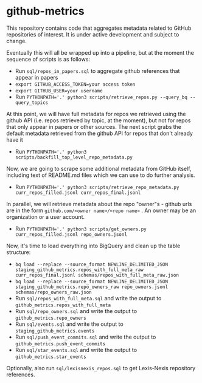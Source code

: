 # github-metrics

This repository contains code that aggregates metadata related to GitHub repositories of interest. It is under
active development and subject to change.

Eventually this will all be wrapped up into a pipeline, but at the moment the sequence of scripts is as follows:

* Run `sql/repos_in_papers.sql` to aggregate github references that appear in papers
* `export GITHUB_ACCESS_TOKEN=your access token`
* `export GITHUB_USER=your username`
* Run `PYTHONPATH='.' python3 scripts/retrieve_repos.py --query_bq --query_topics`

At this point, we will have full metadata for repos we retrieved using the github API (i.e. repos retrieved
by topic, at the moment), but not for repos that only appear in papers or other sources. The next script
grabs the default metadata retrieved from the github API for repos that don't already have it

* Run `PYTHONPATH='.' python3 scripts/backfill_top_level_repo_metadata.py`

Now, we are going to scrape some additional metadata from GitHub itself, including text of README.md files
which we can use to do further analysis.

* Run `PYTHONPATH='.' python3 scripts/retrieve_repo_metadata.py curr_repos_filled.jsonl curr_repos_final.jsonl`

In parallel, we will retrieve metadata about the repo "owner"s - github urls are in the form
`github.com/<owner name>/<repo name>` . An owner may be an organization or a user account.

* Run `PYTHONPATH='.' python3 scripts/get_owners.py curr_repos_filled.jsonl repo_owners.jsonl`

Now, it's time to load everything into BigQuery and clean up the table structure:

* `bq load --replace --source_format NEWLINE_DELIMITED_JSON staging_github_metrics.repos_with_full_meta_raw curr_repos_final.jsonl schemas/repos_with_full_meta_raw.json`
* `bq load --replace --source_format NEWLINE_DELIMITED_JSON staging_github_metrics.repo_owners_raw repo_owners.jsonl schemas/repo_owners_raw.json`
* Run `sql/repos_with_full_meta.sql` and write the output to `github_metrics.repos_with_full_meta`
* Run `sql/repo_owners.sql` and write the output to `github_metrics.repo_owners`
* Run `sql/events.sql` and write the output to `staging_github_metrics.events`
* Run `sql/push_event_commits.sql` and write the output to `github_metrics.push_event_commits`
* Run `sql/star_events.sql` and write the output to `github_metrics.star_events`

Optionally, also run `sql/lexisnexis_repos.sql` to get Lexis-Nexis repository references.
